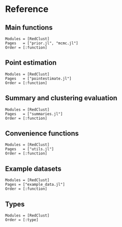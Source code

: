 # Reference

## Main functions
```@autodocs
Modules = [RedClust]
Pages   = ["prior.jl", "mcmc.jl"]
Order = [:function]
```

## Point estimation
```@autodocs
Modules = [RedClust]
Pages   = ["pointestimate.jl"]
Order = [:function]
```

## Summary and clustering evaluation
```@autodocs
Modules = [RedClust]
Pages   = ["summaries.jl"]
Order = [:function]
```

## Convenience functions
```@autodocs
Modules = [RedClust]
Pages   = ["utils.jl"]
Order = [:function]
```

## Example datasets
```@autodocs
Modules = [RedClust]
Pages = ["example_data.jl"]
Order = [:function]
```

## Types
```@autodocs
Modules = [RedClust]
Order = [:type]
```